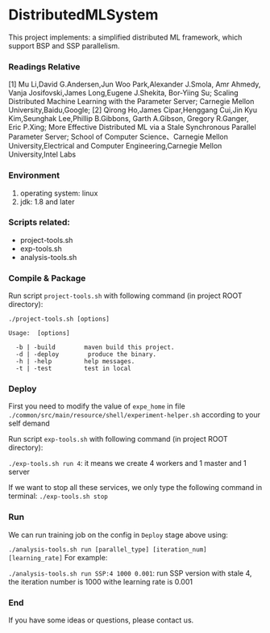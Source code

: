 # DistributedMLSystem
This project implements: a simplified distributed ML framework, which support BSP and SSP parallelism.

### Readings Relative
[1] Mu Li,David G.Andersen,Jun Woo Park,Alexander J.Smola, Amr Ahmedy, Vanja Josifovski,James Long,Eugene J.Shekita, Bor-Yiing Su; Scaling Distributed Machine Learning with the Parameter Server; Carnegie Mellon University,Baidu,Google; 
[2] Qirong Ho,James Cipar,Henggang Cui,Jin Kyu Kim,Seunghak Lee,Phillip B.Gibbons, Garth A.Gibson, Gregory R.Ganger, Eric P.Xing; More Effective Distributed ML via a Stale Synchronous Parallel Parameter Server; School of Computer Science、Carnegie Mellon University,Electrical and Computer Engineering,Carnegie Mellon University,Intel Labs 

### Environment
1. operating system: linux
2. jdk: 1.8 and later

### Scripts related:
* project-tools.sh
* exp-tools.sh
* analysis-tools.sh

### Compile & Package
Run script `project-tools.sh` with following command (in project ROOT directory):

`./project-tools.sh [options]`
```、
Usage:  [options]

  -b | -build        maven build this project.
  -d | -deploy        produce the binary.
  -h | -help         help messages.
  -t | -test         test in local
```

### Deploy
First you need to modify the value of `expe_home` in file `./common/src/main/resource/shell/experiment-helper.sh` according to your self demand

Run script `exp-tools.sh` with following command (in project ROOT directory):

`./exp-tools.sh run 4`: it means we create 4 workers and 1 master and 1 server

If we want to stop all these services, we only type the following command in terminal:
`./exp-tools.sh stop`

### Run
We can run training job on the config in `Deploy` stage above using:

`./analysis-tools.sh run [parallel_type] [iteration_num] [learning_rate]`
For example:

`./analysis-tools.sh run SSP:4 1000 0.001`: run SSP version with stale 4, the iteration number is 1000 withe learning rate is 0.001

### End
If you have some ideas or questions, please contact us.